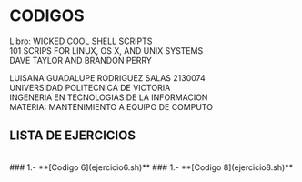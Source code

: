 # **CODIGOS** 


Libro: WICKED COOL SHELL SCRIPTS 
<br>
101 SCRIPS FOR LINUX, OS X, AND UNIX SYSTEMS 
<br>
DAVE TAYLOR AND BRANDON PERRY 
<br>

LUISANA GUADALUPE RODRIGUEZ SALAS 2130074
<br>
UNIVERSIDAD POLITECNICA DE VICTORIA 
<br>
INGENERIA EN TECNOLOGIAS DE LA INFORMACION
<br>
MATERIA: MANTENIMIENTO A EQUIPO DE COMPUTO 
<br>


## **LISTA DE EJERCICIOS** 
<br>
### 1.- **[Codigo 6](ejercicio6.sh)**
### 1.- **[Codigo 8](ejercicio8.sh)**

